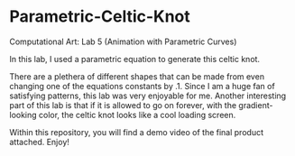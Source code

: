 # Parametric-Celtic-Knot
Computational Art: Lab 5 (Animation with Parametric Curves)

In this lab, I used a parametric equation to generate this celtic knot.

There are a plethera of different shapes that can be made from even changing one of the equations constants by .1.
Since I am a huge fan of satisfying patterns, this lab was very enjoyable for me. Another interesting part of this lab
is that if it is allowed to go on forever, with the gradient-looking color, the celtic knot looks like a cool loading screen.

Within this repository, you will find a demo video of the final product attached. Enjoy!
